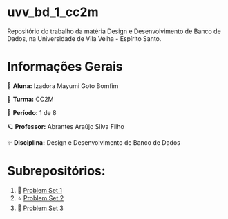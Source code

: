 # uvv_bd_1_cc2m
Repositório do trabalho da matéria Design e Desenvolvimento de Banco de Dados, na Universidade de Vila Velha - Espírito Santo.

# Informações Gerais

🌈 **Aluna:** Izadora Mayumi Goto Bomfim

💫 **Turma:** CC2M

🍭 **Período:** 1 de 8

🪐 **Professor:** Abrantes Araújo Silva Filho

✨ **Disciplina:** Design e Desenvolvimento de Banco de Dados

# Subrepositórios:
1. 🍰 [Problem Set 1](/pset1) 
2. ⭐️ [Problem Set 2](/pset2)
3. 🍓 [Problem Set 3](/pset3)
